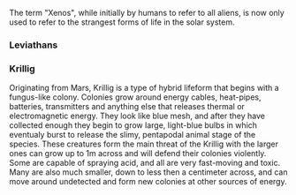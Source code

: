 The term "Xenos",  while initially by humans to refer to all aliens, is now only used to refer to the strangest forms of life in the solar system. 
### Leviathans
### Krillig
Originating from Mars, Krillig is a type of hybrid lifeform that begins with a fungus-like colony. Colonies grow around energy cables, heat-pipes, batteries, transmitters and anything else that releases thermal or electromagnetic energy. They look like blue mesh, and after they have collected enough they begin to grow large, light-blue bulbs in which eventualy burst to release the slimy, pentapodal animal stage of the species. These creatures form the main threat of the Krillig with the larger ones can grow up to 1m across and will defend their colonies violently. Some are capable of spraying acid, and all are very fast-moving and toxic. Many are also much smaller, down to less then a centimeter across, and can move around undetected and form new colonies at other sources of energy.